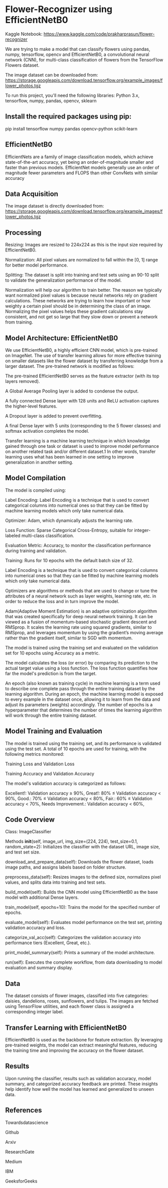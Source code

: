 # Flower-Recognizer using EfficientNetB0
Kaggle Notebook: https://www.kaggle.com/code/prakharprasun/flower-recognizer

We are trying to make a model that can classify flowers using pandas, numpy, tensorflow, opencv and EfficientNetB0, a convolutional neural network (CNN), for multi-class classification of flowers from the TensorFlow Flowers dataset.

The image dataset can be downloaded from:
https://storage.googleapis.com/download.tensorflow.org/example_images/flower_photos.tgz

To run this project, you'll need the following libraries:
Python 3.x, tensorflow, numpy, pandas, opencv, sklearn
## Install the required packages using pip:
pip install tensorflow numpy pandas opencv-python scikit-learn
## EfficientNetB0
EfficientNets are a family of image classification models, which achieve state-of-the-art accuracy, yet being an order-of-magnitude smaller and faster than previous models.
EfficientNet models generally use an order of magnitude fewer parameters and FLOPS than other ConvNets with similar accuracy
## Data Acquisition
The image dataset is directly downloaded from:
https://storage.googleapis.com/download.tensorflow.org/example_images/flower_photos.tgz
## Processing
Resizing: Images are resized to 224x224 as this is the input size required by EfficientNetB0.

Normalization: All pixel values are normalized to fall within the [0, 1] range for better model performance.

Splitting: The dataset is split into training and test sets using an 90-10 split to validate the generalization performance of the model.

Normalization will help our algorithm to train better. The reason we typically want normalized pixel values is because neural networks rely on gradient calculations. These networks are trying to learn how important or how weighty a certain pixel should be in determining the class of an image. Normalizing the pixel values helps these gradient calculations stay consistent, and not get so large that they slow down or prevent a network from training.

## Model Architecture: EfficientNetB0
We use EfficientNetB0, a highly efficient CNN model, which is pre-trained on ImageNet. The use of transfer learning allows for more effective training on smaller datasets like the flower dataset by transferring knowledge from a larger dataset. The pre-trained network is modified as follows:

The pre-trained EfficientNetB0 serves as the feature extractor (with its top layers removed).

A Global Average Pooling layer is added to condense the output.

A fully connected Dense layer with 128 units and ReLU activation captures the higher-level features.

A Dropout layer is added to prevent overfitting.

A final Dense layer with 5 units (corresponding to the 5 flower classes) and softmax activation completes the model.


Transfer learning is a machine learning technique in which knowledge gained through one task or dataset is used to improve model performance on another related task and/or different dataset.1 In other words, transfer learning uses what has been learned in one setting to improve generalization in another setting.
## Model Compilation
The model is compiled using:

Label Encoding: Label Encoding is a technique that is used to convert categorical columns into numerical ones so that they can be fitted by machine learning models which only take numerical data.

Optimizer: Adam, which dynamically adjusts the learning rate.

Loss Function: Sparse Categorical Cross-Entropy, suitable for integer-labeled multi-class classification.

Evaluation Metric: Accuracy, to monitor the classification performance during training and validation.

Training: Runs for 10 epochs with the default batch size of 32.


Label Encoding is a technique that is used to convert categorical columns into numerical ones so that they can be fitted by machine learning models which only take numerical data.

Optimizers are algorithms or methods that are used to change or tune the attributes of a neural network such as layer weights, learning rate, etc. in order to reduce the loss and in turn improve the model.

Adam(Adaptive Moment Estimation) is an adaptive optimization algorithm that was created specifically for deep neural network training. It can be viewed as a fusion of momentum-based stochastic gradient descent and RMSprop. It scales the learning rate using squared gradients, similar to RMSprop, and leverages momentum by using the gradient’s moving average rather than the gradient itself, similar to SGD with momentum. 

The model is trained using the training set and evaluated on the validation set for 10 epochs using Accuracy as a metric.

The model calculates the loss (or error) by comparing its prediction to the actual target value using a loss function. The loss function quantifies how far the model's prediction is from the target.

An epoch (also known as training cycle) in machine learning is a term used to describe one complete pass through the entire training dataset by the learning algorithm. During an epoch, the machine learning model is exposed to every example in the dataset once, allowing it to learn from the data and adjust its parameters (weights) accordingly. The number of epochs is a hyperparameter that determines the number of times the learning algorithm will work through the entire training dataset.
## Model Training and Evaluation
The model is trained using the training set, and its performance is validated using the test set. A total of 10 epochs are used for training, with the following metrics monitored:

Training Loss and Validation Loss

Training Accuracy and Validation Accuracy

The model's validation accuracy is categorized as follows:

Excellent!: Validation accuracy ≥ 90%,
Great!: 80% ≤ Validation accuracy < 90%,
Good.: 70% ≤ Validation accuracy < 80%,
Fair.: 60% ≤ Validation accuracy < 70%,
Needs Improvement.: Validation accuracy < 60%,
## Code Overview
Class: ImageClassifier

Methods
__init__(self, image_url, img_size=(224, 224), test_size=0.1, random_state=2): Initializes the classifier with the dataset URL, image size, and test set size.

download_and_prepare_data(self): Downloads the flower dataset, loads image paths, and assigns labels based on folder structure.

preprocess_data(self): Resizes images to the defined size, normalizes pixel values, and splits data into training and test sets.

build_model(self): Builds the CNN model using EfficientNetB0 as the base model with additional Dense layers.

train_model(self, epochs=10): Trains the model for the specified number of epochs.

evaluate_model(self): Evaluates model performance on the test set, printing validation accuracy and loss.

categorize_val_acc(self): Categorizes the validation accuracy into performance tiers (Excellent, Great, etc.).

print_model_summary(self): Prints a summary of the model architecture.

run(self): Executes the complete workflow, from data downloading to model evaluation and summary display.

## Data
The dataset consists of flower images, classified into five categories: daisies, dandelions, roses, sunflowers, and tulips. The images are fetched using TensorFlow utilities, and each flower class is assigned a corresponding integer label.
## Transfer Learning with EfficientNetB0
EfficientNetB0 is used as the backbone for feature extraction. By leveraging pre-trained weights, the model can extract meaningful features, reducing the training time and improving the accuracy on the flower dataset.
## Results
Upon running the classifier, results such as validation accuracy, model summary, and categorized accuracy feedback are printed. These insights help identify how well the model has learned and generalized to unseen data.
## References
Towardsdatascience

Github

Arxiv

ResearchGate

Medium

IBM

GeeksforGeeks
